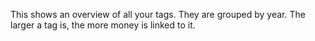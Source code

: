 This shows an overview of all your tags. They are grouped by year. The larger a tag is, the more money is linked to it.